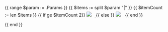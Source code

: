 {{ range $param := .Params }}
  {{ $items := split $param "|" }}
  {{ $itemCount := len $items }}
  {{ if ge $itemCount 2}}
  	<a href="{{ index $items 1 }} ">
  		<img 
        src="{{ index $items 0 }}"
        style="display: initial;
        padding-right: 10px;
        margin-top: 5px">
  	</a>
  {{ else }}
  		<img 
        src="{{ index $items 0 }}"
        style="display: initial;
        padding-right: 10px;
        margin-top: 5px">
  {{ end }}

{{ end }}